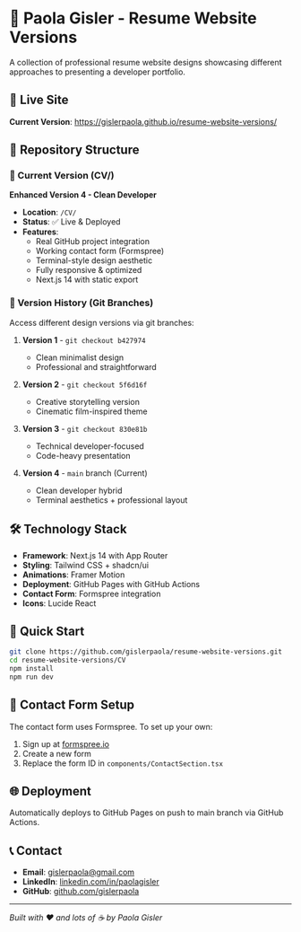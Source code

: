 # 🌟 Paola Gisler - Resume Website Versions

A collection of professional resume website designs showcasing different approaches to presenting a developer portfolio.

## 🚀 Live Site
**Current Version**: https://gislerpaola.github.io/resume-website-versions/

## 📁 Repository Structure

### 🎯 Current Version (CV/)
**Enhanced Version 4 - Clean Developer**
- **Location**: `/CV/`
- **Status**: ✅ Live & Deployed
- **Features**: 
  - Real GitHub project integration
  - Working contact form (Formspree)
  - Terminal-style design aesthetic
  - Fully responsive & optimized
  - Next.js 14 with static export

### 🎨 Version History (Git Branches)
Access different design versions via git branches:

1. **Version 1** - `git checkout b427974`
   - Clean minimalist design
   - Professional and straightforward

2. **Version 2** - `git checkout 5f6d16f` 
   - Creative storytelling version
   - Cinematic film-inspired theme

3. **Version 3** - `git checkout 830e81b`
   - Technical developer-focused
   - Code-heavy presentation

4. **Version 4** - `main` branch (Current)
   - Clean developer hybrid
   - Terminal aesthetics + professional layout

## 🛠️ Technology Stack
- **Framework**: Next.js 14 with App Router
- **Styling**: Tailwind CSS + shadcn/ui
- **Animations**: Framer Motion
- **Deployment**: GitHub Pages with GitHub Actions
- **Contact Form**: Formspree integration
- **Icons**: Lucide React

## 🚀 Quick Start
```bash
git clone https://github.com/gislerpaola/resume-website-versions.git
cd resume-website-versions/CV
npm install
npm run dev
```

## 📧 Contact Form Setup
The contact form uses Formspree. To set up your own:
1. Sign up at [formspree.io](https://formspree.io)
2. Create a new form
3. Replace the form ID in `components/ContactSection.tsx`

## 🌐 Deployment
Automatically deploys to GitHub Pages on push to main branch via GitHub Actions.

## 📞 Contact
- **Email**: gislerpaola@gmail.com
- **LinkedIn**: [linkedin.com/in/paolagisler](https://www.linkedin.com/in/paolagisler)
- **GitHub**: [github.com/gislerpaola](https://github.com/gislerpaola)

---
*Built with ❤️ and lots of ☕ by Paola Gisler*